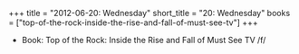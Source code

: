 +++
title = "2012-06-20: Wednesday"
short_title = "20: Wednesday"
books = ["top-of-the-rock-inside-the-rise-and-fall-of-must-see-tv"]
+++


* Book: Top of the Rock: Inside the Rise and Fall of Must See TV /f/
